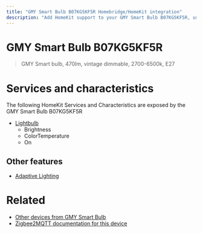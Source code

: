 ```yaml
---
title: "GMY Smart Bulb B07KG5KF5R Homebridge/HomeKit integration"
description: "Add HomeKit support to your GMY Smart Bulb B07KG5KF5R, using Homebridge, Zigbee2MQTT and homebridge-z2m."
---
```

<!---
This file has been GENERATED using src/docgen/docgen.ts
DO NOT EDIT THIS FILE MANUALLY!
-->
# GMY Smart Bulb B07KG5KF5R
> GMY Smart bulb, 470lm, vintage dimmable, 2700-6500k, E27


# Services and characteristics
The following HomeKit Services and Characteristics are exposed by
the GMY Smart Bulb B07KG5KF5R

* [Lightbulb](../../light.md)
  * Brightness
  * ColorTemperature
  * On


## Other features
* [Adaptive Lighting](../../light.md)


# Related
* [Other devices from GMY Smart Bulb](../index.md#gmy_smart_bulb)
* [Zigbee2MQTT documentation for this device](https://www.zigbee2mqtt.io/devices/B07KG5KF5R.html)